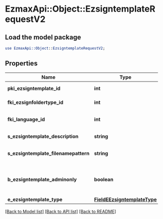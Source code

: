 # EzmaxApi::Object::EzsigntemplateRequestV2

## Load the model package
```perl
use EzmaxApi::Object::EzsigntemplateRequestV2;
```

## Properties
Name | Type | Description | Notes
------------ | ------------- | ------------- | -------------
**pki_ezsigntemplate_id** | **int** | The unique ID of the Ezsigntemplate | [optional] 
**fki_ezsignfoldertype_id** | **int** | The unique ID of the Ezsignfoldertype. | [optional] 
**fki_language_id** | **int** | The unique ID of the Language.  Valid values:  |Value|Description| |-|-| |1|French| |2|English| | 
**s_ezsigntemplate_description** | **string** | The description of the Ezsigntemplate | 
**s_ezsigntemplate_filenamepattern** | **string** | The filename pattern of the Ezsigntemplate | [optional] 
**b_ezsigntemplate_adminonly** | **boolean** | Whether the Ezsigntemplate can be accessed by admin users only (eUserType&#x3D;Normal) | 
**e_ezsigntemplate_type** | [**FieldEEzsigntemplateType**](FieldEEzsigntemplateType.md) |  | 

[[Back to Model list]](../README.md#documentation-for-models) [[Back to API list]](../README.md#documentation-for-api-endpoints) [[Back to README]](../README.md)


